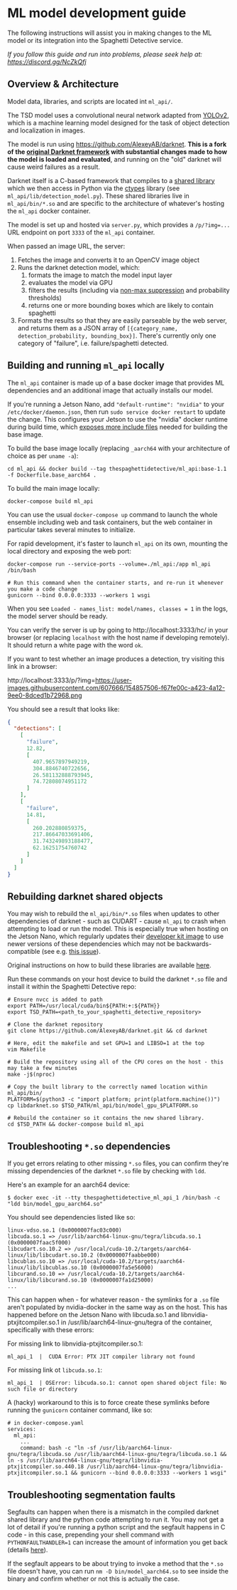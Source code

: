 # ML model development guide

The following instructions will assist you in making changes to the ML model or its integration into the Spaghetti Detective service.

*If you follow this guide and run into problems, please seek help at: https://discord.gg/NcZkQfj*

## Overview & Architecture

Model data, libraries, and scripts are located int `ml_api/`.

The TSD model uses a convolutional neural network adapted from [YOLOv2](https://pjreddie.com/darknet/yolov2/), which is a machine learning model designed for the task of object detection and localization in images.

The model is run using https://github.com/AlexeyAB/darknet. **This is a fork of the [original Darknet framework](https://pjreddie.com/darknet/) with substantial changes made to how the model is loaded and evaluated**, and running on the "old" darknet will cause weird failures as a result.

Darknet itself is a C-based framework that compiles to a [shared library](https://tldp.org/HOWTO/Program-Library-HOWTO/shared-libraries.html) which we then access in Python via the [ctypes](https://docs.python.org/3/library/ctypes.html) library (see `ml_api/lib/detection_model.py`). These shared libraries live in `ml_api/bin/*.so` and are specific to the architecture of whatever's hosting the `ml_api` docker container.

The model is set up and hosted via `server.py`, which provides a `/p/?img=...` URL endpoint on port `3333` of the `ml_api` container. 

When passed an image URL, the server:

1. Fetches the image and converts it to an OpenCV image object
2. Runs the darknet detection model, which:
   1. formats the image to match the model input layer
   2. evaluates the model via GPU
   3. filters the results (including via [non-max suppression](https://learnopencv.com/non-maximum-suppression-theory-and-implementation-in-pytorch/) and probability thresholds)
   4. returns one or more bounding boxes which are likely to contain spaghetti
2. Formats the results so that they are easily parseable by the web server, and returns them as a JSON array of `[{category_name, detection_probability, bounding_box}]`. There's currently only one category of "failure", i.e. failure/spaghetti detected. 

## Building and running `ml_api` locally

The `ml_api` container is made up of a base docker image that provides ML dependencies and an additional image that actually installs our model. 

If you're running a Jetson Nano, add `"default-runtime": "nvidia"` to your `/etc/docker/daemon.json`, then run `sudo service docker restart` to update the change. This configures your Jetson to use the "nvidia" docker runtime during build time, which [exposes more include files](https://forums.developer.nvidia.com/t/nvidia-l4t-base-missing-cublas-v2-h/174582/4) needed for building the base image.


To build the base image locally (replacing `_aarch64` with your architecture of choice as per `uname -a`):

```
cd ml_api && docker build --tag thespaghettidetective/ml_api:base-1.1 -f Dockerfile.base_aarch64 .
```

To build the main image locally:

```
docker-compose build ml_api
```

You can use the usual `docker-compose up` command to launch the whole ensemble including web and task containers, but the web container in particular takes several minutes to initialize. 

For rapid development, it's faster to launch `ml_api` on its own, mounting the local directory and exposing the web port:

```
docker-compose run --service-ports --volume=./ml_api:/app ml_api /bin/bash

# Run this command when the container starts, and re-run it whenever you make a code change
gunicorn --bind 0.0.0.0:3333 --workers 1 wsgi
```

When you see `Loaded - names_list: model/names, classes = 1` in the logs, the model server should be ready. 

You can verify the server is up by going to http://localhost:3333/hc/ in your browser (or replacing `localhost` with the host name if developing remotely). It should return a white page with the word `ok`.

If you want to test whether an image produces a detection, try visiting this link in a browser:

http://localhost:3333/p/?img=https://user-images.githubusercontent.com/607666/154857506-f67fe00c-a423-4a12-9ee0-8dced1b72968.png

You should see a result that looks like:

```json
{
  "detections": [
    [
      "failure", 
      12.82, 
      [
        407.9657897949219, 
        304.8846740722656, 
        26.581132888793945, 
        74.72808074951172
      ]
    ], 
    [
      "failure", 
      14.81, 
      [
        260.202880859375, 
        217.86647033691406, 
        31.743249893188477, 
        62.16251754760742
      ]
    ]
  ]
}
```

## Rebuilding darknet shared objects

You may wish to rebuild the `ml_api/bin/*.so` files when updates to other dependencies of darknet - such as CUDART - cause `ml_api` to crash when attempting to load or run the model. This is especially true when hosting on the Jetson Nano, which regularly updates their [developer kit image](https://developer.nvidia.com/embedded/downloads) to use newer versions of these dependencies which may not be backwards-compatible (see e.g. [this issue](https://github.com/TheSpaghettiDetective/TheSpaghettiDetective/issues/552)). 

Original instructions on how to build these libraries are available [here](https://github.com/AlexeyAB/darknet#how-to-use-yolo-as-dll-and-so-libraries). 

Run these commands on your host device to build the darknet `*.so` file and install it within the Spaghetti Detective repo:

```shell
# Ensure nvcc is added to path
export PATH=/usr/local/cuda/bin${PATH:+:${PATH}}
export TSD_PATH=<path_to_your_spaghetti_detective_repository>

# Clone the darknet repository
git clone https://github.com/AlexeyAB/darknet.git && cd darknet

# Here, edit the makefile and set GPU=1 and LIBSO=1 at the top
vim Makefile

# Build the repository using all of the CPU cores on the host - this may take a few minutes
make -j$(nproc)

# Copy the built library to the correctly named location within ml_api/bin/
PLATFORM=$(python3 -c "import platform; print(platform.machine())")
cp libdarknet.so $TSD_PATH/ml_api/bin/model_gpu_$PLATFORM.so

# Rebuild the container so it contains the new shared library.
cd $TSD_PATH && docker-compose build ml_api
```

## Troubleshooting `*.so` dependencies

If you get errors relating to other missing `*.so` files, you can confirm they're missing dependencies of the darknet `*.so` file by checking with `ldd`. 

Here's an example for an aarch64 device:

```shell
$ docker exec -it --tty thespaghettidetective_ml_api_1 /bin/bash -c "ldd bin/model_gpu_aarch64.so"
```

You should see dependencies listed like so:

```shell
linux-vdso.so.1 (0x0000007fac03c000)
libcuda.so.1 => /usr/lib/aarch64-linux-gnu/tegra/libcuda.so.1 (0x0000007faac5f000)
libcudart.so.10.2 => /usr/local/cuda-10.2/targets/aarch64-linux/lib/libcudart.so.10.2 (0x0000007faabbe000)
libcublas.so.10 => /usr/local/cuda-10.2/targets/aarch64-linux/lib/libcublas.so.10 (0x0000007fa5e56000)
libcurand.so.10 => /usr/local/cuda-10.2/targets/aarch64-linux/lib/libcurand.so.10 (0x0000007fa1d25000)
...
```

This can happen when - for whatever reason - the symlinks for a `.so` file aren't populated by nvidia-docker in the same way as on the host. This has happened before on the Jetson Nano with libcuda.so.1 and libnvidia-ptxjitcompiler.so.1 in /usr/lib/aarch64-linux-gnu/tegra of the container, specifically with these errors:

For missing link to libnvidia-ptxjitcompiler.so.1:

```
ml_api_1  |  CUDA Error: PTX JIT compiler library not found
```

For missing link ot `libcuda.so.1`: 

```
ml_api_1  | OSError: libcuda.so.1: cannot open shared object file: No such file or directory
```

A (hacky) workaround to this is to force create these symlinks before running the `gunicorn` container command, like so:

```
# in docker-compose.yaml
services:
  ml_api:
    ...
    command: bash -c "ln -sf /usr/lib/aarch64-linux-gnu/tegra/libcuda.so /usr/lib/aarch64-linux-gnu/tegra/libcuda.so.1 && ln -s /usr/lib/aarch64-linux-gnu/tegra/libnvidia-ptxjitcompiler.so.440.18 /usr/lib/aarch64-linux-gnu/tegra/libnvidia-ptxjitcompiler.so.1 && gunicorn --bind 0.0.0.0:3333 --workers 1 wsgi"
```

## Troubleshooting segmentation faults

Segfaults can happen when there is a mismatch in the compiled darknet shared library and the python code attempting to run it. You may not get a lot of detail if you're running a python script and the segfault happens in C code - in this case, prepending your shell command with `PYTHONFAULTHANDLER=1` can increase the amount of information you get back (details [here](https://docs.python.org/3/library/faulthandler.html)).

If the segfault appears to be about trying to invoke a method that the `*.so` file doesn't have, you can run `nm -D bin/model_aarch64.so` to see inside the binary and confirm whether or not this is actually the case.

